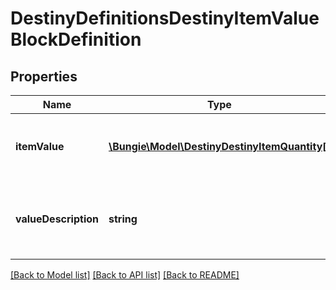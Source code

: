# DestinyDefinitionsDestinyItemValueBlockDefinition

## Properties
Name | Type | Description | Notes
------------ | ------------- | ------------- | -------------
**itemValue** | [**\Bungie\Model\DestinyDestinyItemQuantity[]**](DestinyDestinyItemQuantity.md) | References to the items that make up this item&#39;s \&quot;value\&quot;, and the quantity. | [optional] 
**valueDescription** | **string** | If there&#39;s a localized text description of the value provided, this will be said description. | [optional] 

[[Back to Model list]](../README.md#documentation-for-models) [[Back to API list]](../README.md#documentation-for-api-endpoints) [[Back to README]](../README.md)


